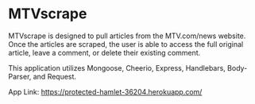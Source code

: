 # MTVscrape

MTVscrape is designed to pull articles from the MTV.com/news website. Once the articles are scraped, the user is able to access the full original article, leave a comment, or delete their existing comment. 

This application utilizes Mongoose, Cheerio, Express, Handlebars, Body-Parser, and Request.

App Link: https://protected-hamlet-36204.herokuapp.com/

 
 
  
 
